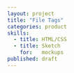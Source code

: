 ```yaml
---
layout: project
title: "File Tags"
categories: product
skills:
  - title: HTML/CSS
  - title: Sketch
    for:   mockups
published: draft
---
```

